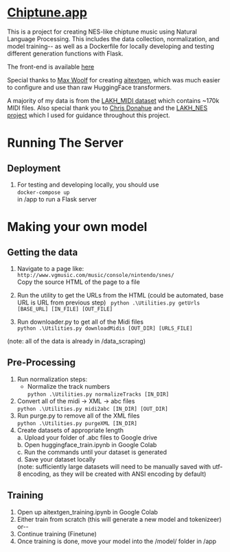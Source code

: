 # [Chiptune.app](https://www.chiptune.app)

This is a project for creating NES-like chiptune music using Natural Language Processing. This includes the data collection, normalization, and model training-- as well as a Dockerfile for locally developing and testing different generation functions with Flask.

The front-end is available [here](https://github.com/pickles976/chiptune-react)

Special thanks to [Max Woolf](https://github.com/minimaxir) for creating [aitextgen](https://github.com/minimaxir/aitextgen), which was much easier to configure and use than raw HuggingFace transformers.

A majority of my data is from the [LAKH_MIDI dataset](https://colinraffel.com/projects/lmd/) which contains ~170k MIDI files. Also special thank you to [Chris Donahue](https://github.com/chrisdonahue) and the [LAKH_NES project](https://github.com/chrisdonahue/LakhNES) which I used for guidance throughout this project.

# Running The Server

## Deployment

1. For testing and developing locally, you should use  
`
    docker-compose up
`  
in /app to run a Flask server


# Making your own model

## Getting the data

1. Navigate to a page like:  
`
    http://www.vgmusic.com/music/console/nintendo/snes/  
`  
Copy the source HTML of the page to a file

2. Run the utility to get the URLs from the HTML (could be automated, base URL is URL from previous step)
` 
    python .\Utilities.py getUrls [BASE_URL] [IN_FILE] [OUT_FILE]
`   

3. Run downloader.py to get all of the Midi files   
`
    python .\Utilities.py downloadMidis [OUT_DIR] [URLS_FILE]
`   

(note: all of the data is already in /data_scraping)

## Pre-Processing

1. Run normalization steps:
    - Normalize the track numbers   
    `
        python .\Utilities.py normalizeTracks [IN_DIR]
    `   
2. Convert all of the midi -> XML -> abc files      
    `
        python .\Utilities.py midi2abc [IN_DIR] [OUT_DIR]
    `   
3. Run purge.py to remove all of the XML files      
    `
        python .\Utilities.py purgeXML [IN_DIR]
    `   
5. Create datasets of appropriate length  
    a. Upload your folder of .abc files to Google drive  
    b. Open huggingface_train.ipynb in Google Colab  
    c. Run the commands until your dataset is generated  
    d. Save your dataset locally  
    (note: sufficiently large datasets will need to be manually saved
    with utf-8 encoding, as they will be created with ANSI encoding by default)

## Training

1. Open up aitextgen_training.ipynb in Google Colab  
2. Either train from scratch (this will generate a new model and tokenizeer) or--
3. Continue training (Finetune)
4. Once training is done, move your model into the /model/ folder in /app